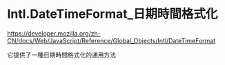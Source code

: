# Intl.DateTimeFormat_日期時間格式化
https://developer.mozilla.org/zh-CN/docs/Web/JavaScript/Reference/Global_Objects/Intl/DateTimeFormat

它提供了一種日期時間格式化的通用方法